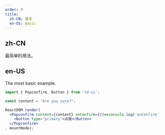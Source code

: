```yaml
---
order: 0
title:
  zh-CN: 基本
  en-US: Basic
---
```


## zh-CN

最简单的用法。

## en-US

The most basic example. 

````jsx
import { Popconfirm, Button } from 'td-ui';

const content = "Are you sure?";

ReactDOM.render(
  <Popconfirm content={content} onConfirm={()=>console.log('onConfirm')} onCancel={()=>console.log('onCancel')}>
    <Button type="primary">点我</Button>
  </Popconfirm>
, mountNode);
````
